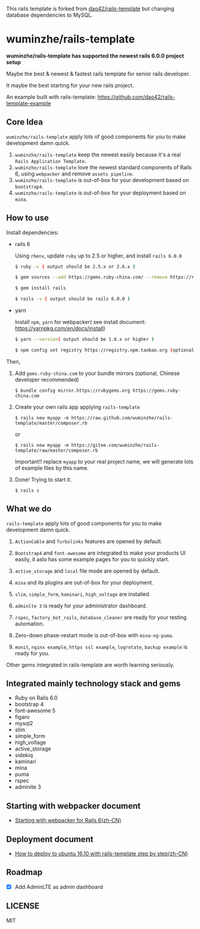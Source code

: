 This rails template is forked from [dao42/rails-template](https://github.com/dao42/rails-template) but changing database dependencies to MySQL.

# wuminzhe/rails-template

**wuminzhe/rails-template has supported the newest rails 6.0.0 project setup**

Maybe the best & newest & fastest rails template for senior rails developer.

It maybe the best starting for your new rails project.

An example built with rails-template: https://github.com/dao42/rails-template-example


## Core Idea

`wuminzhe/rails-template` apply lots of good components for you to make development damn quick.

1. `wuminzhe/rails-template` keep the newest easily because it's a real `Rails Application Template`.
2. `wuminzhe/rails-template` love the newest standard components of Rails 6, using `webpacker` and remove `assets pipeline`.
3. `wuminzhe/rails-template` is out-of-box for your development based on `bootstrap4`.
4. `wuminzhe/rails-template` is out-of-box for your deployment based on `mina`.

## How to use

Install dependencies:

* rails 6

    Using `rbenv`, update `ruby` up to 2.5 or higher, and install `rails 6.0.0`

    ```bash
    $ ruby -v ( output should be 2.5.x or 2.6.x )

    $ gem sources --add https://gems.ruby-china.com/ --remove https://rubygems.com/` (optional, Chinese developer recommend)

    $ gem install rails

    $ rails -v ( output should be rails 6.0.0 )
    ```

* yarn

    Install `npm`, `yarn` for webpacker( see install document: https://yarnpkg.com/en/docs/install)

    ```bash
    $ yarn --version( output should be 1.6.x or higher )

    $ npm config set registry https://registry.npm.taobao.org (optional, Chinese developer recommend)
    ```

Then,

1. Add `gems.ruby-china.com` to your bundle mirrors (optional, Chinese developer recommended)

    `$ bundle config mirror.https://rubygems.org https://gems.ruby-china.com`

2. Create your own rails app applying `rails-template`

    `$ rails new myapp -m https://raw.github.com/wuminzhe/rails-template/master/composer.rb`

    or

    `$ rails new myapp -m https://gitee.com/wuminzhe/rails-template/raw/master/composer.rb`

    Important!! replace `myapp` to your real project name, we will generate lots of example files by this name.

3. Done! Trying to start it.

    `$ rails s`

## What we do

`rails-template` apply lots of good components for you to make development damn quick.

1. `ActionCable` and `Turbolinks` features are opened by default.

2. `Bootstrap4` and `font-awesome` are integrated to make your products UI easily, it aslo has some example pages for you to quickly start.

3. `active_storage` and `local` file mode are opened by default.

4. `mina` and its plugins are out-of-box for your deployment.

5. `slim`, `simple_form`, `kaminari`, `high_voltage` are installed.

6. `adminlte 3` is ready for your administrator dashboard.

7. `rspec`, `factory_bot_rails`, `database_cleaner` are ready for your testing automation.

8. Zero-down phase-restart mode is out-of-box with `mina-ng-puma`.

9. `monit`, `nginx example`, `https ssl example`, `logrotate`, `backup example` is ready for you.

Other gems integrated in rails-template are worth learning seriously.

## Integrated mainly technology stack and gems

* Ruby on Rails 6.0
* bootstrap 4
* font-awesome 5
* figaro
* mysql2
* slim
* simple_form
* high_voltage
* active_storage
* sidekiq
* kaminari
* mina
* puma
* rspec
* adminlte 3

## Starting with webpacker document

* [Starting with webpacker for Rails 6(zh-CN)](https://ruby-china.org/topics/38832)

## Deployment document

* [How to deploy to ubuntu 16.10 with rails-template step by step(zh-CN)](https://github.com/wuminzhe/rails-template/wiki/how-to-deploy-rails-to-ubuntu1404-with-rails-template)

## Roadmap

* [x] Add AdminLTE as admin dashboard

## LICENSE

MIT
